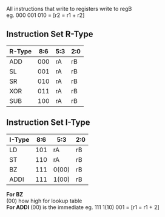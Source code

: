 All instructions that write to registers write to regB  
eg. 000 001 010 = [r2 = r1 + r2]

## Instruction Set R-Type
| R-Type        | 8:6         | 5:3         |2:0 | 
| ----------- | ----------- | ----------- | ----------- |
| ADD        | 000      | rA         | rB         |
| SL        | 001      | rA         | rB         |
| SR        | 010      | rA         | rB         |
| XOR       | 011      | rA         | rB         |
| SUB        | 100      | rA         | rB         |

## Instruction Set I-Type
| I-Type        | 8:6         | 5:3         |2:0 | 
| ----------- | ----------- | ----------- | ----------- |
| LD        | 101      | rA         | rB         |
| ST        | 110      | rA         | rB        |
| BZ        | 111      | 0(00)         | rB         |  
| ADDI       | 111      | 1(00)         | rB         |  


 **For BZ**  
(00) how high for lookup table   
 **For ADDI** 
(00) is the immediate 
eg. 111 1(10) 001 = [r1 = r1 + 2]
